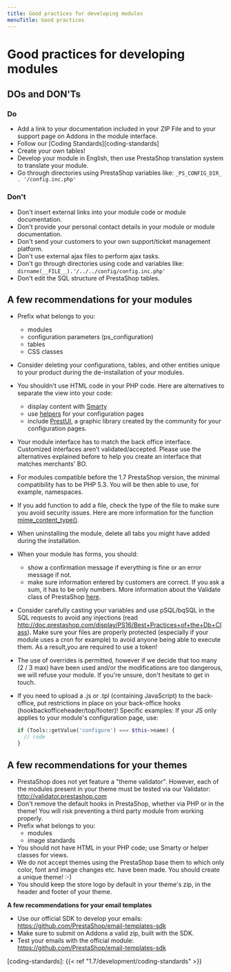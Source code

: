 ```yaml
---
title: Good practices for developing modules
menuTitle: Good practices
---
```


# Good practices for developing modules

## DOs and DON'Ts

### Do

- Add a link to your documentation included in your ZIP File and to your support page on Addons in the module interface.
- Follow our [Coding Standards][coding-standards]
- Create your own tables!
- Develop your module in English, then use PrestaShop translation system to translate your module.
- Go through directories using PrestaShop variables like: `_PS_CONFIG_DIR_ . '/config.inc.php'`

### Don't

- Don't insert external links into your module code or module documentation.
- Don't provide your personal contact details in your module or module documentation.
- Don't send your customers to your own support/ticket management platform.
- Don't use external ajax files to perform ajax tasks.
- Don't go through directories using code and variables like: `dirname(__FILE__).'/../../config/config.inc.php'`
- Don't edit the SQL structure of PrestaShop tables.

## A few recommendations for your modules

- Prefix what belongs to you:
  - modules
  - configuration parameters (ps_configuration)
  - tables
  - CSS classes
  
- Consider deleting your configurations, tables, and other entities unique to your product during the de-installation of your modules.

- You shouldn't use HTML code in your PHP code. Here are alternatives to separate the view into your code:
  - display content with [Smarty](http://doc.prestashop.com/display/PS16/Displaying+content+on+the+front+office)
  - use [helpers](http://doc.prestashop.com/display/PS16/Adding+a+configuration+page) for your configuration pages
  - include [PrestUI](https://github.com/Scritik/prestui), a graphic library created by the community for your configuration pages.

- Your module interface has to match the back office interface. Customized interfaces aren’t validated/accepted. Please use the alternatives explained before to help you create an interface that matches merchants' BO.

- For modules compatible before the 1.7 PrestaShop version, the minimal compatibility has to be PHP 5.3. You will be then able to use, for example, namespaces.

- If you add function to add a file, check the type of the file to make sure you avoid security issues. Here are more information for the function [mime_content_type()](http://php.net/manual/en/function.mime-content-type.php).

- When uninstalling the module, delete all tabs you might have added during the installation.

- When your module has forms, you should:
  - show a confirmation message if everything is fine or an error message if not.
  - make sure information entered by customers are correct. If you ask a sum, it has to be only numbers. More information about the Validate class of PrestaShop [here](https://github.com/PrestaShop/PrestaShop/blob/develop/classes/Validate.php).

- Consider carefully casting your variables and use pSQL/bqSQL in the SQL requests to avoid any injections (read http://doc.prestashop.com/display/PS16/Best+Practices+of+the+Db+Class). Make sure your files are properly protected (especially if your module uses a cron for example) to avoid anyone being able to execute them. As a result,you are required to use a token!

- The use of overrides is permitted, however if we decide that too many (2 / 3 max) have been used and/or the modifications are too dangerous, we will refuse your module. If you're unsure, don't hesitate to get in touch.

- If you need to upload a .js or .tpl (containing JavaScript) to the back-office, put restrictions in place on your back-office hooks (hookbackofficeheader/top/footer)! Specific examples: If your JS only applies to your module's configuration page, use:  
  
  ```php
  if (Tools::getValue('configure') === $this->name) {
    // code
  }
  ```

## A few recommendations for your themes

- PrestaShop does not yet feature a "theme validator". However, each of the modules present in your theme must be tested via our Validator: http://validator.prestashop.com
- Don't remove the default hooks in PrestaShop, whether via PHP or in the theme! You will risk preventing a third party module from working properly.
- Prefix what belongs to you:
  - modules
  - image standards
- You should not have HTML in your PHP code; use Smarty or helper classes for views.
- We do not accept themes using the PrestaShop base them to which only color, font and image changes etc. have been made. You should create a unique theme!  :-)
- You should keep the store logo by default in your theme's zip, in the header and footer of your theme.

**A few recommendations for your email templates**

- Use our official SDK to develop your emails: https://github.com/PrestaShop/email-templates-sdk
- Make sure to submit on Addons a valid zip, built with the SDK.
- Test your emails with the official module: https://github.com/PrestaShop/email-templates-sdk

[coding-standards]: {{< ref "1.7/development/coding-standards" >}}
